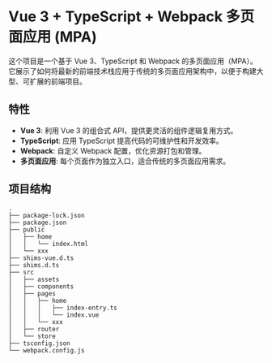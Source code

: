 # Vue 3 + TypeScript + Webpack 多页面应用 (MPA)

这个项目是一个基于 Vue 3、TypeScript 和 Webpack 的多页面应用（MPA）。它展示了如何将最新的前端技术栈应用于传统的多页面应用架构中，以便于构建大型、可扩展的前端项目。

## 特性

- **Vue 3**: 利用 Vue 3 的组合式 API，提供更灵活的组件逻辑复用方式。
- **TypeScript**: 应用 TypeScript 提高代码的可维护性和开发效率。
- **Webpack**: 自定义 Webpack 配置，优化资源打包和管理。
- **多页面应用**: 每个页面作为独立入口，适合传统的多页面应用需求。

## 项目结构

```shell
.
├── package-lock.json
├── package.json
├── public
│   ├── home
│   │   └── index.html
│   └── xxx
├── shims-vue.d.ts
├── shims.d.ts
├── src
│   ├── assets
│   ├── components
│   ├── pages
│   │   ├── home
│   │   │   ├── index-entry.ts
│   │   │   └── index.vue
│   │   └── xxx
│   ├── router
│   └── store
├── tsconfig.json
└── webpack.config.js
```
